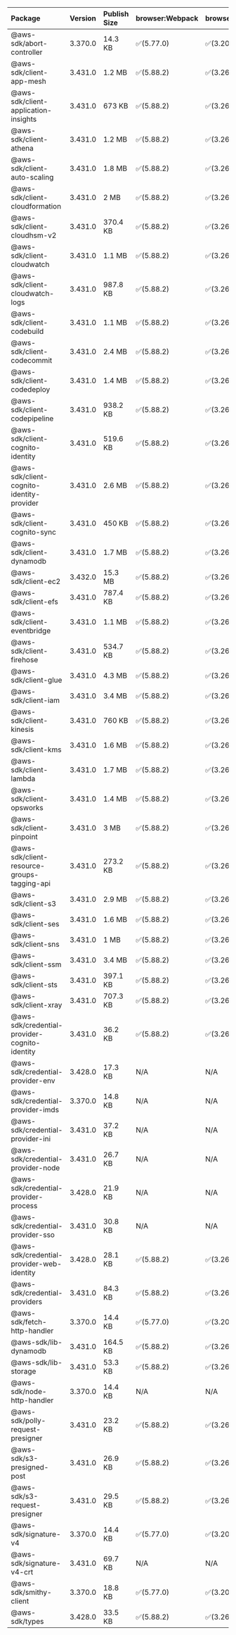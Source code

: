 | Package | Version | Publish Size | browser:Webpack | browser:Rollup | browser:EsBuild |
| :------ | :------ | :----------- | :------ | :----- | :------- |
|@aws-sdk/abort-controller|3.370.0|14.3 KB|✅(5.77.0)|✅(3.20.2)|✅(0.17.15)|
|@aws-sdk/client-app-mesh|3.431.0|1.2 MB|✅(5.88.2)|✅(3.26.3)|✅(0.18.15)|
|@aws-sdk/client-application-insights|3.431.0|673 KB|✅(5.88.2)|✅(3.26.3)|✅(0.18.15)|
|@aws-sdk/client-athena|3.431.0|1.2 MB|✅(5.88.2)|✅(3.26.3)|✅(0.18.15)|
|@aws-sdk/client-auto-scaling|3.431.0|1.8 MB|✅(5.88.2)|✅(3.26.3)|✅(0.18.15)|
|@aws-sdk/client-cloudformation|3.431.0|2 MB|✅(5.88.2)|✅(3.26.3)|✅(0.18.15)|
|@aws-sdk/client-cloudhsm-v2|3.431.0|370.4 KB|✅(5.88.2)|✅(3.26.3)|✅(0.18.15)|
|@aws-sdk/client-cloudwatch|3.431.0|1.1 MB|✅(5.88.2)|✅(3.26.3)|✅(0.18.15)|
|@aws-sdk/client-cloudwatch-logs|3.431.0|987.8 KB|✅(5.88.2)|✅(3.26.3)|✅(0.18.15)|
|@aws-sdk/client-codebuild|3.431.0|1.1 MB|✅(5.88.2)|✅(3.26.3)|✅(0.18.15)|
|@aws-sdk/client-codecommit|3.431.0|2.4 MB|✅(5.88.2)|✅(3.26.3)|✅(0.18.15)|
|@aws-sdk/client-codedeploy|3.431.0|1.4 MB|✅(5.88.2)|✅(3.26.3)|✅(0.18.15)|
|@aws-sdk/client-codepipeline|3.431.0|938.2 KB|✅(5.88.2)|✅(3.26.3)|✅(0.18.15)|
|@aws-sdk/client-cognito-identity|3.431.0|519.6 KB|✅(5.88.2)|✅(3.26.3)|✅(0.18.15)|
|@aws-sdk/client-cognito-identity-provider|3.431.0|2.6 MB|✅(5.88.2)|✅(3.26.3)|✅(0.18.15)|
|@aws-sdk/client-cognito-sync|3.431.0|450 KB|✅(5.88.2)|✅(3.26.3)|✅(0.18.15)|
|@aws-sdk/client-dynamodb|3.431.0|1.7 MB|✅(5.88.2)|✅(3.26.3)|✅(0.18.15)|
|@aws-sdk/client-ec2|3.432.0|15.3 MB|✅(5.88.2)|✅(3.26.3)|✅(0.18.15)|
|@aws-sdk/client-efs|3.431.0|787.4 KB|✅(5.88.2)|✅(3.26.3)|✅(0.18.15)|
|@aws-sdk/client-eventbridge|3.431.0|1.1 MB|✅(5.88.2)|✅(3.26.3)|✅(0.18.15)|
|@aws-sdk/client-firehose|3.431.0|534.7 KB|✅(5.88.2)|✅(3.26.3)|✅(0.18.15)|
|@aws-sdk/client-glue|3.431.0|4.3 MB|✅(5.88.2)|✅(3.26.3)|✅(0.18.15)|
|@aws-sdk/client-iam|3.431.0|3.4 MB|✅(5.88.2)|✅(3.26.3)|✅(0.18.15)|
|@aws-sdk/client-kinesis|3.431.0|760 KB|✅(5.88.2)|✅(3.26.3)|✅(0.18.15)|
|@aws-sdk/client-kms|3.431.0|1.6 MB|✅(5.88.2)|✅(3.26.3)|✅(0.18.15)|
|@aws-sdk/client-lambda|3.431.0|1.7 MB|✅(5.88.2)|✅(3.26.3)|✅(0.18.15)|
|@aws-sdk/client-opsworks|3.431.0|1.4 MB|✅(5.88.2)|✅(3.26.3)|✅(0.18.15)|
|@aws-sdk/client-pinpoint|3.431.0|3 MB|✅(5.88.2)|✅(3.26.3)|✅(0.18.15)|
|@aws-sdk/client-resource-groups-tagging-api|3.431.0|273.2 KB|✅(5.88.2)|✅(3.26.3)|✅(0.18.15)|
|@aws-sdk/client-s3|3.431.0|2.9 MB|✅(5.88.2)|✅(3.26.3)|✅(0.18.15)|
|@aws-sdk/client-ses|3.431.0|1.6 MB|✅(5.88.2)|✅(3.26.3)|✅(0.18.15)|
|@aws-sdk/client-sns|3.431.0|1 MB|✅(5.88.2)|✅(3.26.3)|✅(0.18.15)|
|@aws-sdk/client-ssm|3.431.0|3.4 MB|✅(5.88.2)|✅(3.26.3)|✅(0.18.15)|
|@aws-sdk/client-sts|3.431.0|397.1 KB|✅(5.88.2)|✅(3.26.3)|✅(0.18.15)|
|@aws-sdk/client-xray|3.431.0|707.3 KB|✅(5.88.2)|✅(3.26.3)|✅(0.18.15)|
|@aws-sdk/credential-provider-cognito-identity|3.431.0|36.2 KB|✅(5.88.2)|✅(3.26.3)|✅(0.18.15)|
|@aws-sdk/credential-provider-env|3.428.0|17.3 KB|N/A|N/A|N/A|
|@aws-sdk/credential-provider-imds|3.370.0|14.8 KB|N/A|N/A|N/A|
|@aws-sdk/credential-provider-ini|3.431.0|37.2 KB|N/A|N/A|N/A|
|@aws-sdk/credential-provider-node|3.431.0|26.7 KB|N/A|N/A|N/A|
|@aws-sdk/credential-provider-process|3.428.0|21.9 KB|N/A|N/A|N/A|
|@aws-sdk/credential-provider-sso|3.431.0|30.8 KB|N/A|N/A|N/A|
|@aws-sdk/credential-provider-web-identity|3.428.0|28.1 KB|✅(5.88.2)|✅(3.26.3)|✅(0.18.15)|
|@aws-sdk/credential-providers|3.431.0|84.3 KB|✅(5.88.2)|✅(3.26.3)|✅(0.18.15)|
|@aws-sdk/fetch-http-handler|3.370.0|14.4 KB|✅(5.77.0)|✅(3.20.2)|✅(0.17.15)|
|@aws-sdk/lib-dynamodb|3.431.0|164.5 KB|✅(5.88.2)|✅(3.26.3)|✅(0.18.15)|
|@aws-sdk/lib-storage|3.431.0|53.3 KB|✅(5.88.2)|✅(3.26.3)|✅(0.18.15)|
|@aws-sdk/node-http-handler|3.370.0|14.4 KB|N/A|N/A|N/A|
|@aws-sdk/polly-request-presigner|3.431.0|23.2 KB|✅(5.88.2)|✅(3.26.3)|✅(0.18.15)|
|@aws-sdk/s3-presigned-post|3.431.0|26.9 KB|✅(5.88.2)|✅(3.26.3)|✅(0.18.15)|
|@aws-sdk/s3-request-presigner|3.431.0|29.5 KB|✅(5.88.2)|✅(3.26.3)|✅(0.18.15)|
|@aws-sdk/signature-v4|3.370.0|14.4 KB|✅(5.77.0)|✅(3.20.2)|✅(0.17.15)|
|@aws-sdk/signature-v4-crt|3.431.0|69.7 KB|N/A|N/A|N/A|
|@aws-sdk/smithy-client|3.370.0|18.8 KB|✅(5.77.0)|✅(3.20.2)|✅(0.17.15)|
|@aws-sdk/types|3.428.0|33.5 KB|✅(5.88.2)|✅(3.26.3)|✅(0.18.15)|
